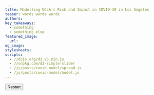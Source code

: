 ```yaml
---
title: Modelling UCLA's Risk and Impact on COVID-19 in Los Angeles
teaser: words words words
authors:
key_takeaways:
  - something
  - something else
featured_image:
  url:
og_image:
stylesheets:
scripts:
  - //d3js.org/d3.v5.min.js
  - //unpkg.com/d3-simple-slider
  - /js/posts/covid-model/spread.js
  - /js/posts/covid-model/model.js
---
```


<div id="graph"></div>
<p id="healthy"></p>
<p id="infected"></p>
<p id="recovered"></p>
<div id="slider"></div>
<button type="button" onclick="restart()">Restart</button>
